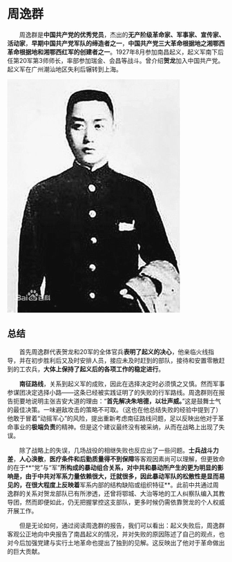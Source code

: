 # 周逸群
&emsp;&emsp;周逸群是**中国共产党的优秀党员**，杰出的**无产阶级革命家、军事家、宣传家、活动家**，**早期中国共产党军队的缔造者之一**，**中国共产党三大革命根据地之湘鄂西革命根据地和湘鄂西红军的创建者之一**。1927年8月参加南昌起义，起义军南下后任第20军第3师师长，率部参加瑞金、会昌等战斗。曾介绍**贺龙**加入中国共产党。起义军在广州潮汕地区失利后辗转到上海。

![周逸群](../static/zhou-yi-qun-1.jpg)


## 总结
&emsp;&emsp;首先周逸群代表贺龙和20军的全体官兵**表明了起义的决心**，他亲临火线指导，并在初步胜利后又及时安排人员，接应未及时赶到的部队，接待和安置零散赶到的工农兵，**大体上保持了起义后的各项工作的稳定进行**。

&emsp;&emsp;**南征路线**，关系到起义军的成败，因此在选择决定时必须慎之又慎。然而军事参谋团决定选择小路——这条已经被实践证明了的失败的行军路线。周逸群则在报告扼要地说明主张吉安大道的理由：“**首先解决朱培德，以壮声威。**”这是鼓舞士气的最佳决策。一味避敌攻击的策略不可取。（这也在他总结失败的经验中提到了）他敢于冒着“动摇军心”的风险，提出重新考虑南征路线问题，足以反映出他对于革命事业的**极端负责**的精神。但是这个建议最终没有被采纳，从而在战略上出现了失误。

&emsp;&emsp;除了战略上的失误，几场战役的相继失败也反应出了一些问题。**士兵战斗力差**，**人心涣散**，**医疗条件和后勤质量得不到保障**等客观因素尚可以理解，但更致命的在于**“党”与“军”**所构成的暴动组合关系，对中共和暴动所产生的更为明显的影响是，由于中共对军系力量依赖很大，迁就很多，因此暴动军队的松散性是显而易见的，在很大程度上反映着**军系内部的结构缺陷或组织特征**。此前中共通过周逸群的关系对贺龙部队已有所渗透，还曾将鄂城、大治等地的工人纠察队编入其教导团，然而即便如此，仍无把握掌控这支部队，更多时候仍需依靠贺龙的个人权威开展工作。

&emsp;&emsp;但是无论如何，通过阅读周逸群的报告，我们可以看出：起义失败后，周逸群客观公正地向中央报告了南昌起义的情况，并对失败的原因陈述了自己的观点，也对今后加强党建与实行土地革命也提出了独到的见解。这反映出了他对于革命做出的巨大贡献。
